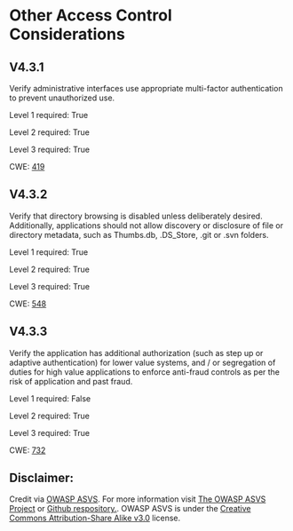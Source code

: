 # Other Access Control Considerations

## V4.3.1

Verify administrative interfaces use appropriate multi-factor authentication to prevent unauthorized use.

Level 1 required: True

Level 2 required: True

Level 3 required: True

CWE: [419](https://cwe.mitre.org/data/definitions/419)

## V4.3.2

Verify that directory browsing is disabled unless deliberately desired. Additionally, applications should not allow discovery or disclosure of file or directory metadata, such as Thumbs.db, .DS_Store, .git or .svn folders.

Level 1 required: True

Level 2 required: True

Level 3 required: True

CWE: [548](https://cwe.mitre.org/data/definitions/548)

## V4.3.3

Verify the application has additional authorization (such as step up or adaptive authentication) for lower value systems, and / or segregation of duties for high value applications to enforce anti-fraud controls as per the risk of application and past fraud.

Level 1 required: False

Level 2 required: True

Level 3 required: True

CWE: [732](https://cwe.mitre.org/data/definitions/732)



## Disclaimer:

Credit via [OWASP ASVS](https://owasp.org/www-project-application-security-verification-standard/). For more information visit [The OWASP ASVS Project](https://owasp.org/www-project-application-security-verification-standard/) or [Github respository.](https://github.com/OWASP/ASVS). OWASP ASVS is under the [Creative Commons Attribution-Share Alike v3.0](https://creativecommons.org/licenses/by-sa/3.0/) license.
